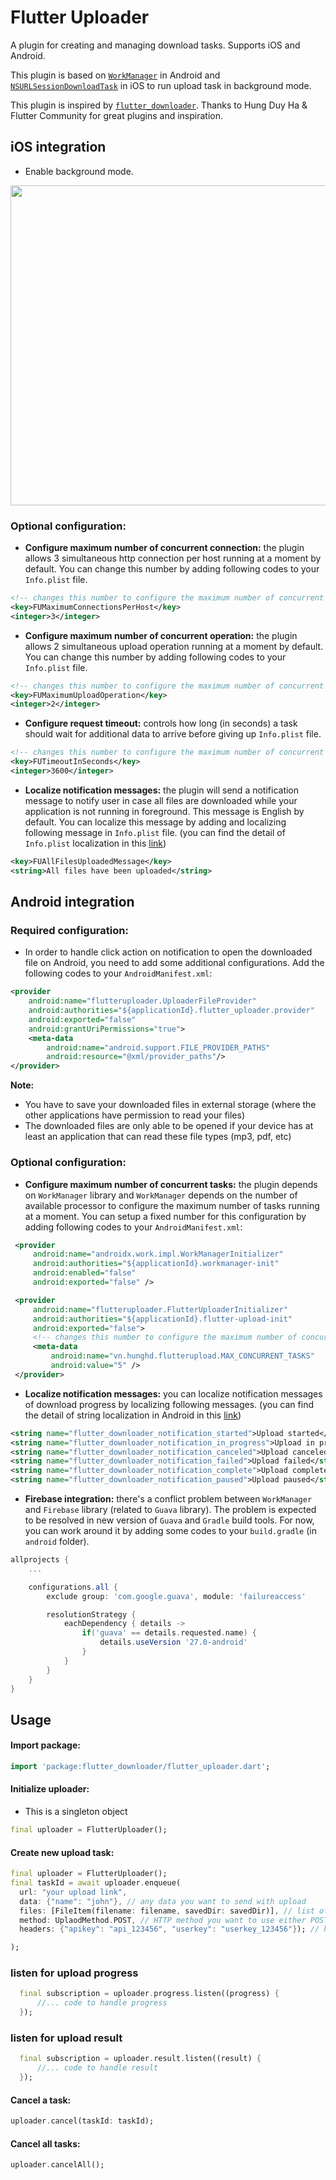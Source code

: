 # Flutter Uploader

A plugin for creating and managing download tasks. Supports iOS and Android.

This plugin is based on [`WorkManager`][1] in Android and [`NSURLSessionDownloadTask`][2] in iOS to run upload task in background mode.

This plugin is inspired by [`flutter_downloader`][5]. Thanks to Hung Duy Ha & Flutter Community for great plugins and inspiration.

## iOS integration

- Enable background mode.

<img width="512" src="https://github.com/hnvn/flutter_downloader/blob/master/screenshot/enable_background_mode.png?raw=true"/>

### Optional configuration:

- **Configure maximum number of concurrent connection:** the plugin allows 3 simultaneous http connection per host running at a moment by default. You can change this number by adding following codes to your `Info.plist` file.

```xml
<!-- changes this number to configure the maximum number of concurrent tasks -->
<key>FUMaximumConnectionsPerHost</key>
<integer>3</integer>
```

- **Configure maximum number of concurrent operation:** the plugin allows 2 simultaneous upload operation running at a moment by default. You can change this number by adding following codes to your `Info.plist` file.

```xml
<!-- changes this number to configure the maximum number of concurrent tasks -->
<key>FUMaximumUploadOperation</key>
<integer>2</integer>
```

- **Configure request timeout:** controls how long (in seconds) a task should wait for additional data to arrive before giving up `Info.plist` file.

```xml
<!-- changes this number to configure the maximum number of concurrent tasks -->
<key>FUTimeoutInSeconds</key>
<integer>3600</integer>
```

- **Localize notification messages:** the plugin will send a notification message to notify user in case all files are downloaded while your application is not running in foreground. This message is English by default. You can localize this message by adding and localizing following message in `Info.plist` file. (you can find the detail of `Info.plist` localization in this [link][3])

```xml
<key>FUAllFilesUploadedMessage</key>
<string>All files have been uploaded</string>
```

## Android integration

### Required configuration:

- In order to handle click action on notification to open the downloaded file on Android, you need to add some additional configurations. Add the following codes to your `AndroidManifest.xml`:

```xml
<provider
    android:name="flutteruploader.UploaderFileProvider"
    android:authorities="${applicationId}.flutter_uploader.provider"
    android:exported="false"
    android:grantUriPermissions="true">
    <meta-data
        android:name="android.support.FILE_PROVIDER_PATHS"
        android:resource="@xml/provider_paths"/>
</provider>
```

**Note:**

- You have to save your downloaded files in external storage (where the other applications have permission to read your files)
- The downloaded files are only able to be opened if your device has at least an application that can read these file types (mp3, pdf, etc)

### Optional configuration:

- **Configure maximum number of concurrent tasks:** the plugin depends on `WorkManager` library and `WorkManager` depends on the number of available processor to configure the maximum number of tasks running at a moment. You can setup a fixed number for this configuration by adding following codes to your `AndroidManifest.xml`:

```xml
 <provider
     android:name="androidx.work.impl.WorkManagerInitializer"
     android:authorities="${applicationId}.workmanager-init"
     android:enabled="false"
     android:exported="false" />

 <provider
     android:name="flutteruploader.FlutterUploaderInitializer"
     android:authorities="${applicationId}.flutter-upload-init"
     android:exported="false">
     <!-- changes this number to configure the maximum number of concurrent tasks -->
     <meta-data
         android:name="vn.hunghd.flutterupload.MAX_CONCURRENT_TASKS"
         android:value="5" />
 </provider>
```

- **Localize notification messages:** you can localize notification messages of download progress by localizing following messages. (you can find the detail of string localization in Android in this [link][4])

```xml
<string name="flutter_downloader_notification_started">Upload started</string>
<string name="flutter_downloader_notification_in_progress">Upload in progress</string>
<string name="flutter_downloader_notification_canceled">Upload canceled</string>
<string name="flutter_downloader_notification_failed">Upload failed</string>
<string name="flutter_downloader_notification_complete">Upload complete</string>
<string name="flutter_downloader_notification_paused">Upload paused</string>
```

- **Firebase integration:** there's a conflict problem between `WorkManager` and `Firebase` library (related to `Guava` library). The problem is expected to be resolved in new version of `Guava` and `Gradle` build tools. For now, you can work around it by adding some codes to your `build.gradle` (in `android` folder).

```gradle
allprojects {
    ...

    configurations.all {
        exclude group: 'com.google.guava', module: 'failureaccess'

        resolutionStrategy {
            eachDependency { details ->
                if('guava' == details.requested.name) {
                    details.useVersion '27.0-android'
                }
            }
        }
    }
}

```

## Usage

#### Import package:

```dart
import 'package:flutter_downloader/flutter_uploader.dart';
```

#### Initialize uploader:

- This is a singleton object

```dart
final uploader = FlutterUploader();
```

#### Create new upload task:

```dart
final uploader = FlutterUploader();
final taskId = await uploader.enqueue(
  url: "your upload link",
  data: {"name": "john"}, // any data you want to send with upload
  files: [FileItem(filename: filename, savedDir: savedDir)], // list of files that you want to send
  method: UplaodMethod.POST, // HTTP method you want to use either POST or Patch
  headers: {"apikey": "api_123456", "userkey": "userkey_123456"}); // headers to be send in upload request,

);
```

### listen for upload progress

```dart
  final subscription = uploader.progress.listen((progress) {
      //... code to handle progress
  });
```

### listen for upload result

```dart
  final subscription = uploader.result.listen((result) {
      //... code to handle result
  });
```

#### Cancel a task:

```dart
uploader.cancel(taskId: taskId);
```

#### Cancel all tasks:

```dart
uploader.cancelAll();
```

[1]: https://developer.android.com/topic/libraries/architecture/workmanager
[2]: https://developer.apple.com/documentation/foundation/nsurlsessiondownloadtask?language=objc
[3]: https://medium.com/@guerrix/info-plist-localization-ad5daaea732a
[4]: https://developer.android.com/training/basics/supporting-devices/languages
[5]: https://pub.dartlang.org/packages/flutter_downloader
